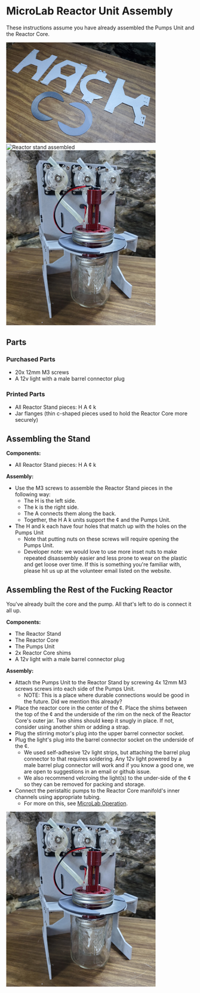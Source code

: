 # MicroLab Reactor Unit Assembly

These instructions assume you have already assembled the Pumps Unit and the Reactor Core.

<IMG ALT="Reactor stand parts" SRC="./media/reactor-unit/reactor-stand-parts.jpg" WIDTH="400"/>
<IMG ALT="Reactor stand assembled" SRC="./media/reactor-unit/reactor-stand-assembled.jpg" WIDTH="400"/>
<IMG ALT="Reactor unit fully assembled" SRC="./media/reactor-unit/reactor-unit-assembled.jpg" WIDTH="400" />

## Parts

### Purchased Parts

- 20x 12mm M3 screws
- A 12v light with a male barrel connector plug

### Printed Parts

- All Reactor Stand pieces: H A ¢ k
- Jar flanges (thin c-shaped pieces used to hold the Reactor Core more securely)

## Assembling the Stand

**Components:**

- All Reactor Stand pieces: H A ¢ k

**Assembly:**

- Use the M3 screws to assemble the Reactor Stand pieces in the following way:
  - The H is the left side.
  - The k is the right side.
  - The A connects them along the back.
  - Together, the H A k units support the ¢ and the Pumps Unit.
- The H and k each have four holes that match up with the holes on the Pumps Unit
  - Note that putting nuts on these screws will require opening the Pumps Unit.
  - Developer note: we would love to use more inset nuts to make repeated disassembly easier and less prone to wear on the plastic and get loose over time. If this is something you're familiar with, please hit us up at the volunteer email listed on the website.

## Assembling the Rest of the Fucking Reactor

You've already built the core and the pump. All that's left to do is connect it all up.

**Components:**

- The Reactor Stand
- The Reactor Core
- The Pumps Unit
- 2x Reactor Core shims
- A 12v light with a male barrel connector plug

**Assembly:**

- Attach the Pumps Unit to the Reactor Stand by screwing 4x 12mm M3 screws screws into each side of the Pumps Unit.
  - NOTE: This is a place where durable connections would be good in the future. Did we mention this already?
- Place the reactor core in the center of the ¢. Place the shims between the top of the ¢ and the underside of the rim on the neck of the Reactor Core's outer jar. Two shims should keep it snugly in place. If not, consider using another shim or adding a strap.
- Plug the stirring motor's plug into the upper barrel connector socket.
- Plug the light's plug into the barrel connector socket on the underside of the ¢.
  - We used self-adhesive 12v light strips, but attaching the barrel plug connector to that requires soldering. Any 12v light powered by a male barrel plug connector will work and if you know a good one, we are open to suggestions in an email or github issue.
  - We also recommend velcroing the light(s) to the under-side of the ¢ so they can be removed for packing and storage.
- Connect the peristaltic pumps to the Reactor Core manifold's inner channels using appropriate tubing.
  - For more on this, see [MicroLab Operation](/docs/operation.md).

<IMG ALT="Reactor unit fully assembled" SRC="./media/reactor-unit/reactor-unit-assembled.jpg" WIDTH="400" />
